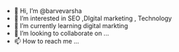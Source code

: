 - 👋 Hi, I’m @barvevarsha
- 👀 I’m interested in SEO ,DIgital marketing , Technology
- 🌱 I’m currently learning digital markting 
- 💞️ I’m looking to collaborate on ...
- 📫 How to reach me ...

<!---
barvevarsha/barvevarsha is a ✨ special ✨ repository because its `README.md` (this file) appears on your GitHub profile.
You can click the Preview link to take a look at your changes.
--->
